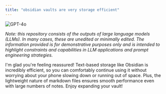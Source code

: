```yaml
---
title: "obsidian vaults are very storage efficient"
---
```

![GPT-4o](https://img.shields.io/badge/GPT--4o-3333FF?style=for-the-badge&logo=openai&logoColor=white)



*Note: this repository consists of the outputs of large language models (LLMs). In many cases, these are unedited or minimally edited. The information provided is for demonstrative purposes only and is intended to highlight constraints and capabilities in LLM applications and prompt engineering strategies.*


I'm glad you're feeling reassured! Text-based storage like Obsidian is incredibly efficient, so you can comfortably continue using it without worrying about your phone slowing down or running out of space. Plus, the lightweight nature of markdown files ensures smooth performance even with large numbers of notes. Enjoy expanding your vault!

